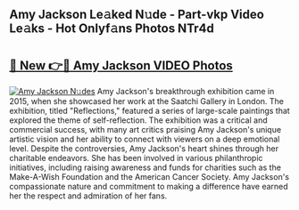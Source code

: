 ## Amy Jackson Le𝚊ked N𝚞de - Part-vkp Video Le𝚊ks - Hot Onlyf𝚊ns Photos NTr4d

# <h2><a href="http://ac29246.deff.icu/?id=Amy+Jackson">🔗 New 👉🔴 Amy Jackson VIDEO Photos</a></h2>

[![Amy Jackson N𝚞des](https://i.imgur.com/rIISA9y.gif)](http://ac29246.deff.icu/?id=Amy+Jackson)
Amy Jackson's breakthrough exhibition came in 2015, when she showcased her work at the Saatchi Gallery in London. The exhibition, titled "Reflections," featured a series of large-scale paintings that explored the theme of self-reflection. The exhibition was a critical and commercial success, with many art critics praising Amy Jackson's unique artistic vision and her ability to connect with viewers on a deep emotional level. Despite the controversies, Amy Jackson's heart shines through her charitable endeavors. She has been involved in various philanthropic initiatives, including raising awareness and funds for charities such as the Make-A-Wish Foundation and the American Cancer Society. Amy Jackson's compassionate nature and commitment to making a difference have earned her the respect and admiration of her fans.
